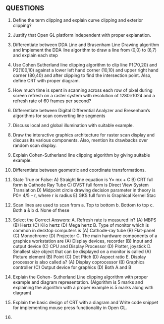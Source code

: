## QUESTIONS

1. Define the term clipping and explain curve clipping and exterior clipping?
2. Justify that Open GL platform independent with proper explanation.
3. Differentiate between DDA Line and Brasenham Line Drawing algorithm
and Implement the DDA line algorithm to draw a line from (0,0) to (6,7) and
explain each step
4. Use Cohen Sutherland line clipping algorithm to clip line P1(70,20) and P2(100,10) 
against a lower left hand corner (10,10) and upper right hand corner (80,40) and after
clipping to find the intersection point. Also, define CRT with proper diagram.
5. How much time is spent in scanning across each row of pixel during screen refresh on 
a raster system with resolution of 1280×1024 and a refresh rate of 60 frames per 
second?
6. Differentiate between Digital Differential Analyzer and Bresenham’s algorithms for 
scan converting line segments
7. Discuss local and global illumination with suitable example.
8. Draw the interactive graphics architecture for raster scan display and discuss its 
various components. Also, mention its drawbacks over random scan display. 
9. Explain Cohen-Sutherland line clipping algorithm by giving suitable example. 
10. Differentiate between geometric and coordinate transformations. 
11. State True or False:
A) Straight line equation is Y= mx + C 
B) CRT full form is Cathode Ray Tube
C) DVST full form is Direct View System Translation
D) Midpoint circle drawing decision parameter in theory is P0= 4/5 – r, where r 
is radius
E) GKS full form is Graphical Kernel Stac 

12. Scan lines are used to scan from
a. Top to bottom
b. Bottom to top
c. Both a & b
d. None of these

13. Select the Correct Answers:
A. Refresh rate is measured in?
(A) MBPS (B) Hertz (C) Kilo hertz (D) Mega hertz
B. Type of monitor which is common in desktop computers is
(A) Cathode-ray tube (B) Flat-panel (C) Monochrome (D) Projector
C. The main hardware components of a graphics workstation are
(A) Display devices, recorder (B) Input and output device (C) CPU and 
Display Processor (D) Plotter, joystick
D. Smallest size object that can be displayed on a monitor is called
(A) Picture element (B) Point (C) Dot Pitch (D) Aspect ratio
E. Display processor is also called a?
(A) Display coprocessor (B) Graphics controller (C) Output device for 
graphics (D) Both A and B

14. Explain the Cohen- Sutherland Line clipping algorithm with proper example and 
diagram representation. (Algorithm is 5 marks and explaining the algorithm with a 
proper example is 5 marks along with diagram)

15. Explain the basic design of CRT with a diagram and Write code snippet for 
implementing mouse press functionality in Open GL.

16.

